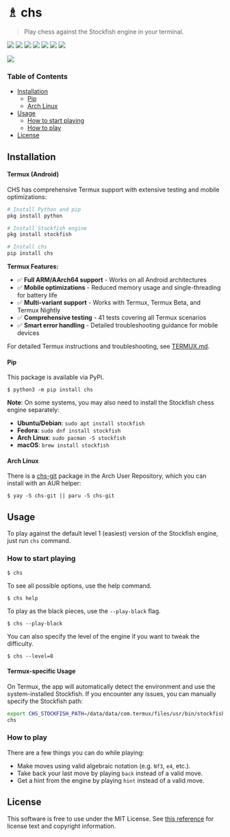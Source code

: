 # ♗ chs

> Play chess against the Stockfish engine in your terminal.

<img src="https://travis-ci.org/nickzuber/chs.svg?branch=master" /> <img src="https://img.shields.io/badge/project-active-brightgreen.svg" /> <img src="https://img.shields.io/badge/status-stable-brightgreen.svg" /> <img src="https://img.shields.io/pypi/dm/chs.svg?color=yellow" /> <img src="https://img.shields.io/pypi/format/chs.svg" /> <img src="https://img.shields.io/badge/state-released-brightgreen.svg" /> <img src="https://img.shields.io/badge/license-MIT%20Licence-blue.svg" />

<img src="https://user-images.githubusercontent.com/10540865/119232802-80c34700-baf4-11eb-9fed-af558575ae4e.png" />

### Table of Contents

- [Installation](#installation)
  - [Pip](#pip)
  - [Arch Linux](#arch-linux)
- [Usage](#usage)
  - [How to start playing](#how-to-start-playing)
  - [How to play](#how-to-play)
- [License](#license)

## Installation

#### Termux (Android)

CHS has comprehensive Termux support with extensive testing and mobile optimizations:

```bash
# Install Python and pip
pkg install python

# Install Stockfish engine  
pkg install stockfish

# Install chs
pip install chs
```

**Termux Features:**
- ✅ **Full ARM/AArch64 support** - Works on all Android architectures
- ✅ **Mobile optimizations** - Reduced memory usage and single-threading for battery life
- ✅ **Multi-variant support** - Works with Termux, Termux Beta, and Termux Nightly
- ✅ **Comprehensive testing** - 41 tests covering all Termux scenarios
- ✅ **Smart error handling** - Detailed troubleshooting guidance for mobile devices

For detailed Termux instructions and troubleshooting, see [TERMUX.md](TERMUX.md).

#### Pip

This package is available via PyPi.

```
$ python3 -m pip install chs
```

**Note**: On some systems, you may also need to install the Stockfish chess engine separately:
- **Ubuntu/Debian**: `sudo apt install stockfish`
- **Fedora**: `sudo dnf install stockfish`  
- **Arch Linux**: `sudo pacman -S stockfish`
- **macOS**: `brew install stockfish`

#### Arch Linux

There is a [chs-git](https://aur.archlinux.org/packages/chs-git/) package in the Arch User Repository, which you can install with an AUR helper:

```
$ yay -S chs-git || paru -S chs-git
```

## Usage

To play against the default level 1 (easiest) version of the Stockfish engine, just run `chs` command.

### How to start playing

```
$ chs
```

To see all possible options, use the help command.

```
$ chs help
```

To play as the black pieces, use the `--play-black` flag.

```
$ chs --play-black
```

You can also specify the level of the engine if you want to tweak the difficulty.

```
$ chs --level=8
```

#### Termux-specific Usage

On Termux, the app will automatically detect the environment and use the system-installed Stockfish. If you encounter any issues, you can manually specify the Stockfish path:

```bash
export CHS_STOCKFISH_PATH=/data/data/com.termux/files/usr/bin/stockfish
chs
```

### How to play

There are a few things you can do while playing:

- Make moves using valid algebraic notation (e.g. `Nf3`, `e4`, etc.).
- Take back your last move by playing `back` instead of a valid move.
- Get a hint from the engine by playing `hint` instead of a valid move.

## License

This software is free to use under the MIT License. See [this reference](https://opensource.org/licenses/MIT) for license text and copyright information.

